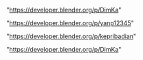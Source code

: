 "https://developer.blender.org/p/DimKa"

"https://developer.blender.org/p/yanp12345"

 
"https://developer.blender.org/p/kepribadian"


"https://developer.blender.org/p/DimKa"


 
